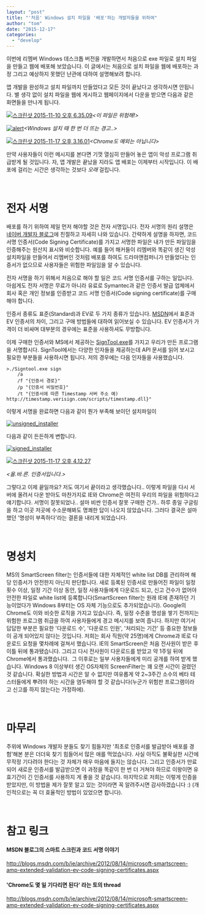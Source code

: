 ```yaml
---
layout: "post"
title: "'처음' Windows 설치 파일을 '배포'하는 개발자들을 위하여"
author: "tom"
date: "2015-12-17"
categories: 
  - "develop"
---
```


이번에 리멤버 Windows 데스크톱 버전을 개발하면서 처음으로 exe 파일로 설치 파일을 만들고 웹에 배포해 보았습니다. 이 글에서는 처음으로 설치 파일을 웹에 배포하는 과정 그리고 예상하지 못했던 난관에 대하여 설명해보려 합니다.

앱 개발을 완성하고 설치 파일까지 만들었다고 모든 것이 끝났다고 생각하시면 안됩니다. 별 생각 없이 설치 파일을 웹에 게시하고 웹페이지에서 다운을 받으면 다음과 같은 화면들을 만나게 됩니다.

[![스크린샷 2015-11-10 오후 6.35.09](/images/스크린샷-2015-11-10-오후-6.35.09-1024x264.png)](https://blog.dramancompany.com/wp-content/uploads/2015/11/스크린샷-2015-11-10-오후-6.35.09.png)_<이 파일은 위험해!>_

[![alert](/images/alert.png)](https://blog.dramancompany.com/wp-content/uploads/2015/11/alert.png)_<Windows 설치 때 한 번 더 뜨는 경고..>_

[![스크린샷 2015-11-17 오후 3.16.01](/images/스크린샷-2015-11-17-오후-3.16.01.png)](https://blog.dramancompany.com/wp-content/uploads/2015/11/스크린샷-2015-11-17-오후-3.16.01.png)_<Chrome도 예외는 아닙니다>_

만약 사용자들이 이런 메시지를 본다면 기껏 열심히 만들어 놓은 앱이 악성 프로그램 취급받게 될 것입니다. 자, 앱 개발은 끝났을 지라도 앱 배포는 이제부터 시작입니다. 이 배포에 걸리는 시간은 생각하는 것보다 _오래_ 걸립니다.

 

# **전자 서명**

배포를 하기 위하여 제일 먼저 해야할 것은 전자 서명입니다. 전자 서명의 원리 설명은 [네이버 개발자 블로그](http://d2.naver.com/helloworld/744920)에 친절하고 자세히 나와 있습니다. 간략하게 설명을 하자면, 코드 서명 인증서(Code Signing Certificate)를 가지고 서명한 파일은 내가 만든 파일임을 인증해주는 원산지 표시와 비슷합니다. 예를 들어 해커들이 리멤버와 똑같이 생긴 악성 설치파일을 만들어서 리멤버인 것처럼 배포를 하여도 드라마앤컴퍼니가 만들었다는 인증서가 없으므로 사용자들은 위험한 파일임을 알 수 있습니다.

전자 서명을 하기 위해서 처음으로 해야 할 일은 코드 서명 인증서를 구하는 일입니다. 아쉽게도 전자 서명은 무료가 아니라 유료로 Symantec과 같은 인증서 발급 업체에서 회사 혹은 개인 정보를 인증받고 코드 서명 인증서(Code signing certificate)를 구매해야 합니다.

인증서 종류도 표준(Standard)과 EV로 두 가지 종류가 있습니다. [MSDN](https://msdn.microsoft.com/ko-kr/library/windows/hardware/hh801887(v=vs.85).aspx)에서 표준과 EV 인증서의 차이, 그리고 구매 방법들에 대하여 읽어보실 수 있습니다. EV 인증서가 가격이 더 비싸며 대부분의 경우에는 표준을 사용하셔도 무방합니다.

이제 구매한 인증서와 MS에서 제공하는 [SignTool.exe](https://msdn.microsoft.com/en-us/library/windows/desktop/aa387764(v=vs.85).aspx)를 가지고 우리가 만든 프로그램을 서명합시다. SignTool에서는 다양한 인자들을 제공하는데 API 문서를 읽어 보시고 필요한 부분들을 사용하시면 됩니다. 저의 경우에는 다음 인자들을 사용했습니다.

```
>./Signtool.exe sign
    /a
    /f "{인증서 경로}"
    /p "{인증서 비밀번호}"
    /t "{인증서에 따른 Timestamp 서버 주소 예) http://timestamp.verisign.com/scripts/timestamp.dll}"
```

이렇게 서명을 완료하면 다음과 같이 뭔가 부족해 보이던 설치파일이

[![unsigned_installer](/images/스크린샷-2015-11-17-오후-3.56.59.png)](https://blog.dramancompany.com/wp-content/uploads/2015/11/스크린샷-2015-11-17-오후-3.56.59.png)

다음과 같이 든든하게 변합니다.

[![signed_installer](/images/스크린샷-2015-11-17-오후-3.58.52.png)](https://blog.dramancompany.com/wp-content/uploads/2015/11/스크린샷-2015-11-17-오후-3.58.52.png)

[![스크린샷 2015-11-17 오후 4.12.27](/images/스크린샷-2015-11-17-오후-4.12.27-822x1024.png)](https://blog.dramancompany.com/wp-content/uploads/2015/11/스크린샷-2015-11-17-오후-4.12.27.png)

_<올.바.른. 인증서입니다.>_

그렇다고 이제 끝일까요? 저도 여기서 끝이라고 생각했습니다.. 이렇게 파일을 다시 서버에 올려서 다운 받아도 마찬가지로 IE와 Chrome은 여전히 우리의 파일을 위험하다고 얘기합니다. 서명이 잘못되었나.. 설마 비싼 인증서 잘못 구매한 건가.. 하루 종일 구글링을 하고 이곳 저곳에 수소문해봐도 명쾌한 답이 나오지 않았습니다. 그러다 결국은 설마 했던 '명성이 부족하다'라는 결론을 내리게 되었습니다.

 

# **명성치**

MS의 SmartScreen filter는 인증서들에 대한 자체적인 white list DB를 관리하며 해당 인증서가 안전한지 아닌지 판단합니다. 새로 등록된 인증서로 만들어진 파일이 일정 횟수 이상, 일정 기간 이상 동안, 일정 사용자들에게 다운로드 되고, 신고 건수가 없어야 안전한 파일로 white list에 등록합니다(SmartScreen filter는 원래 IE에 존재하던 기능이었다가 Windows 8부터는 OS 자체 기능으로도 추가되었습니다). Google의 Chrome도 이와 비슷한 로직을 가지고 있습니다. 즉, 일정 수준을 명성을 쌓기 전까지는 위험한 프로그램 취급을 하여 사용자들에게 경고 메시지를 보여 줍니다. 하지만 여기서 답답한 부분은 필요한 '다운로드 수', '다운로드 인원', '처리되는 기간' 등 중요한 정보들이 공개 되어있지 않다는 것입니다. 저희는 회사 직원(약 25명)에게 Chrome과 IE로 다운로드 요청을 몇차례에 걸쳐서 했습니다. IE의 SmartScreen은 처음 전사원이 받은 후 이틀 뒤에 통과됐습니다. 그리고 다시 전사원이 다운로드를 받았고 약 1주일 뒤에 Chrome에서 통과했습니다.  그 이후로는 일부 사용자들에게 미리 공개를 하여 받게 했습니다. Windows 8 이상부터 생긴 OS자체의 ScreenFilter는 꽤 오랜 시간이 걸렸던 것 같습니다. 확실한 방법과 시간은 알 수 없지만 여유롭게 약 2~3주간 소수의 베타 테스터들에게 뿌려야 하는 시간을 염두해야 할 것 같습니다(누군가 위험판 프로그램이라고 신고를 하지 않는다는 가정하에).

 

# **마무리**

주위에 Windows 개발자 분들도 찾기 힘들지만 '최초로 인증서를 발급받아 배포를 경험'해본 분은 더더욱 찾기 힘들어서 많은 애를 먹었습니다. 사실 아직도 불확실한 시간에 무작정 기다려야 한다는 것 자체가 매우 마음에 들지는 않습니다. 그리고 인증서가 만료되어 새로운 인증서를 발급받으면 이 과정을 똑같이 한 번 더 거쳐야 하므로 이왕이면 유효기간이 긴 인증서를 사용하지 게 좋을 것 같습니다. 마지막으로 저희는 이렇게 인증을 받았지만, 이 방법을 제가 잘못 알고 있는 것이라면 꼭 알려주시면 감사하겠습니다 :) (개인적으로는 꼭 더 효율적인 방법이 있었으면 합니다).

 

# **참고 링크**

#### MSDN 블로그의 스마트 스크린과 코드 서명 이야기

http://blogs.msdn.com/b/ie/archive/2012/08/14/microsoft-smartscreen-amp-extended-validation-ev-code-signing-certificates.aspx

#### **'Chrome도 몇 일 기다리면 된다' 라는 토의 thread**

http://blogs.msdn.com/b/ie/archive/2012/08/14/microsoft-smartscreen-amp-extended-validation-ev-code-signing-certificates.aspx
